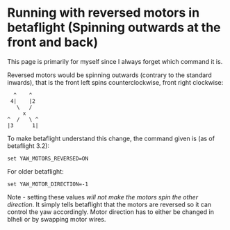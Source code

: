 # Running with reversed motors in betaflight (Spinning outwards at the front and back)

This page is primarily for myself since I always forget which command it is.

Reversed motors would be spinning outwards (contrary to the standard inwards), that is the front left spins counterclockwise, front right clockwise:


      ^    ^
     4|    |2
       \   /
         x
    ^  /   \ ^  
    |3      1|

To make betaflight understand this change, the command given is (as of betaflight 3.2):

    set YAW_MOTORS_REVERSED=ON

For older betaflight:

    set YAW_MOTOR_DIRECTION=-1

Note - setting these values _will not make the motors spin the other direction_. It simply tells betaflight that the motors are reversed so it can control the yaw accordingly. Motor direction has to either be changed in blheli or by swapping motor wires.

